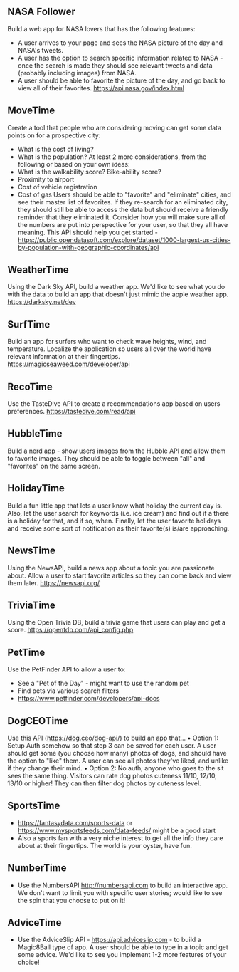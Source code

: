 ## NASA Follower
Build a web app for NASA lovers that has the following features:
- A user arrives to your page and sees the NASA picture of the day and NASA's tweets.
- A user has the option to search specific information related to NASA - once the search is made they should see relevant tweets and data (probably including images) from NASA.
- A user should be able to favorite the picture of the day, and go back to view all of their favorites.
https://api.nasa.gov/index.html

## MoveTime
Create a tool that people who are considering moving can get some data points on for a prospective city:
- What is the cost of living?
- What is the population?
At least 2 more considerations, from the following or based on your own ideas:
- What is the walkability score? Bike-ability score?
- Proximity to airport
- Cost of vehicle registration
- Cost of gas
Users should be able to "favorite" and "eliminate" cities, and see their master list of favorites. If they re-search for an eliminated city, they should still be able to access the data but should receive a friendly reminder that they eliminated it.
Consider how you will make sure all of the numbers are put into perspective for your user, so that they all have meaning.
This API should help you get started - https://public.opendatasoft.com/explore/dataset/1000-largest-us-cities-by-population-with-geographic-coordinates/api

## WeatherTime
Using the Dark Sky API, build a weather app. We'd like to see what you do with the data to build an app that doesn't just mimic the apple weather app.
https://darksky.net/dev

## SurfTime
Build an app for surfers who want to check wave heights,  wind, and temperature. Localize the application so users all over the world have relevant information at their fingertips.
https://magicseaweed.com/developer/api

## RecoTime
Use the TasteDive API to create a recommendations app based on users preferences.
https://tastedive.com/read/api

## HubbleTime
Build a nerd app - show users images from the Hubble API and allow them to favorite images. They should be able to toggle between "all" and "favorites" on the same screen.

## HolidayTime
Build a fun little app that lets a user know what holiday the current day is. Also, let the user search for keywords (i.e. ice cream) and find out if a there is a holiday for that, and if so, when. Finally, let the user favorite holidays and receive some sort of notification as their favorite(s) is/are approaching.

## NewsTime
Using the NewsAPI, build a news app about a topic you are passionate about. Allow a user to start favorite articles so they can come back and view them later.
https://newsapi.org/

## TriviaTime
Using the Open Trivia DB, build a trivia game that users can play and get a score.
https://opentdb.com/api_config.php

## PetTime
Use the PetFinder API to allow a user to:
- See a "Pet of the Day" - might want to use the random pet
- Find pets via various search filters
- https://www.petfinder.com/developers/api-docs

## DogCEOTime
Use this API (https://dog.ceo/dog-api/) to build an app that...
• Option 1: Setup Auth somehow so that step 3 can be saved for each user. A user should get some (you choose how many) photos of dogs, and should have the option to "like" them. A user can see all photos they've liked, and unlike if they change their mind.
• Option 2: No auth; anyone who goes to the sit sees the same thing. Visitors can rate dog photos cuteness 11/10, 12/10, 13/10 or higher! They can then filter dog photos by cuteness level.

## SportsTime
- https://fantasydata.com/sports-data or https://www.mysportsfeeds.com/data-feeds/ might be a good start
- Also a sports fan with a very niche interest to get all the info they care about at their fingertips. The world is your oyster, have fun.

## NumberTime
- Use the NumbersAPI http://numbersapi.com to build an interactive app. We don't want to limit you with specific user stories; would like to see the spin that you choose to put on it!

## AdviceTime
- Use the AdviceSlip API - https://api.adviceslip.com - to build a Magic8Ball type of app. A user should be able to type in a topic and get some advice. We'd like to see you implement 1-2 more features of your choice!
